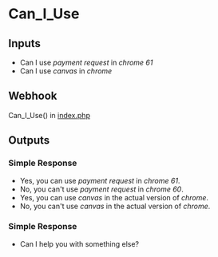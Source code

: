 # Can_I_Use
## Inputs
* Can I use _payment request_ in _chrome_ _61_
* Can I use _canvas_ in _chrome_

## Webhook
Can_I_Use() in [index.php](../index.php)

## Outputs
### Simple Response
* Yes, you can use _payment request_ in _chrome_ _61_.
* No, you can't use _payment request_ in _chrome_ _60_.
* Yes, you can use _canvas_ in the actual version of _chrome_.
* No, you can't use _canvas_ in the actual version of _chrome_.
### Simple Response
* Can I help you with something else?